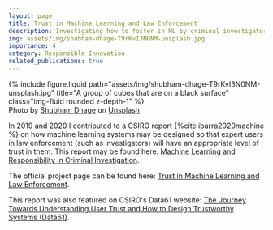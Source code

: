 ```yaml
---
layout: page
title: Trust in Machine Learning and Law Enforcement
description: Investigating how to foster in ML by criminal investigators
img: assets/img/shubham-dhage-T9rKvI3N0NM-unsplash.jpg
importance: 4
category: Responsible Innovation
related_publications: true
---
```


<div class="row">
    <div class="col-sm mt-3 mt-md-0">
        {% include figure.liquid path="assets/img/shubham-dhage-T9rKvI3N0NM-unsplash.jpg" title="A group of cubes that are on a black surface" class="img-fluid rounded z-depth-1" %}
    </div>
</div>
<div class="caption">
Photo by <a href="https://unsplash.com/@theshubhamdhage?utm_content=creditCopyText&utm_medium=referral&utm_source=unsplash">Shubham Dhage</a> on <a href="https://unsplash.com/photos/a-group-of-cubes-that-are-on-a-black-surface-T9rKvI3N0NM?utm_content=creditCopyText&utm_medium=referral&utm_source=unsplash">Unsplash</a>
</div>

In 2019 and 2020 I contributed to a CSIRO report {%cite ibarra2020machine %} on how machine learning systems may be designed so that expert users in law enforcement (such as investigators) will have an appropriate level of trust in them. This report may be found here: <a href="https://publications.csiro.au/publications/publication/PIcsiro:EP205485">Machine Learning and Responsibility in Criminal Investigation</a>.

The official project page can be found here: <a href="https://research.csiro.au/ri/trust-in-machine-learning-and-law-enforcement/">Trust in Machine Learning and Law Enforcement</a>.

This report was also featured on CSIRO's Data61 website: <a href=
"https://www.csiro.au/en/news/All/Articles/2020/November/designing-trustworthy-machine-learning-systems">The Journey Towards Understanding User Trust and How to Design Trustworthy Systems (Data61)</a>.
